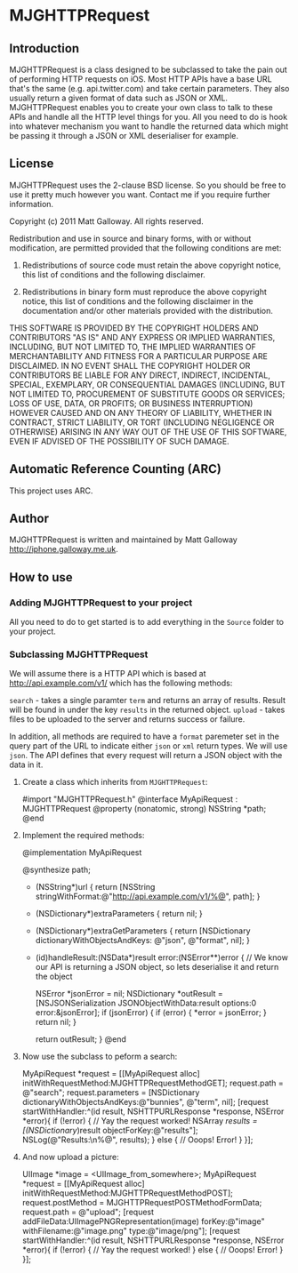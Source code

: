 # MJGHTTPRequest

## Introduction

MJGHTTPRequest is a class designed to be subclassed to take the pain out of performing HTTP 
requests on iOS. Most HTTP APIs have a base URL that's the same (e.g. api.twitter.com) and take 
certain parameters. They also usually return a given format of data such as JSON or XML. 
MJGHTTPRequest enables you to create your own class to talk to these APIs and handle all the HTTP 
level things for you. All you need to do is hook into whatever mechanism you want to handle the 
returned data which might be passing it through a JSON or XML deserialiser for example.

## License

MJGHTTPRequest uses the 2-clause BSD license. So you should be free to use it pretty much however 
you want. Contact me if you require further information.

Copyright (c) 2011 Matt Galloway. All rights reserved.

Redistribution and use in source and binary forms, with or without
modification, are permitted provided that the following conditions are met:

1. Redistributions of source code must retain the above copyright notice, this
list of conditions and the following disclaimer.

2. Redistributions in binary form must reproduce the above copyright notice,
this list of conditions and the following disclaimer in the documentation
and/or other materials provided with the distribution.

THIS SOFTWARE IS PROVIDED BY THE COPYRIGHT HOLDERS AND CONTRIBUTORS "AS IS"
AND ANY EXPRESS OR IMPLIED WARRANTIES, INCLUDING, BUT NOT LIMITED TO, THE
IMPLIED WARRANTIES OF MERCHANTABILITY AND FITNESS FOR A PARTICULAR PURPOSE ARE
DISCLAIMED. IN NO EVENT SHALL THE COPYRIGHT HOLDER OR CONTRIBUTORS BE LIABLE
FOR ANY DIRECT, INDIRECT, INCIDENTAL, SPECIAL, EXEMPLARY, OR CONSEQUENTIAL
DAMAGES (INCLUDING, BUT NOT LIMITED TO, PROCUREMENT OF SUBSTITUTE GOODS OR
SERVICES; LOSS OF USE, DATA, OR PROFITS; OR BUSINESS INTERRUPTION) HOWEVER
CAUSED AND ON ANY THEORY OF LIABILITY, WHETHER IN CONTRACT, STRICT LIABILITY,
OR TORT (INCLUDING NEGLIGENCE OR OTHERWISE) ARISING IN ANY WAY OUT OF THE USE
OF THIS SOFTWARE, EVEN IF ADVISED OF THE POSSIBILITY OF SUCH DAMAGE.

## Automatic Reference Counting (ARC)

This project uses ARC.

## Author

MJGHTTPRequest is written and maintained by Matt Galloway <http://iphone.galloway.me.uk>.

## How to use

### Adding MJGHTTPRequest to your project ###

All you need to do to get started is to add everything in the `Source` folder to your project.

### Subclassing MJGHTTPRequest ###

We will assume there is a HTTP API which is based at http://api.example.com/v1/ which has the 
following methods:

`search` - takes a single paramter `term` and returns an array of results. Result will be found in 
under the key `results` in the returned object.
`upload` - takes files to be uploaded to the server and returns success or failure.

In addition, all methods are required to have a `format` paremeter set in the query part of the URL 
to indicate either `json` or `xml` return types. We will use `json`. The API defines that every 
request will return a JSON object with the data in it.

 1. Create a class which inherits from `MJGHTTPRequest`:

    #import "MJGHTTPRequest.h"
    @interface MyApiRequest : MJGHTTPRequest
    @property (nonatomic, strong) NSString *path;
    @end

 1. Implement the required methods:

    @implementation MyApiRequest
    
    @synthesize path;
    
    - (NSString*)url {
        return [NSString stringWithFormat:@"http://api.example.com/v1/%@", path];
    }
    
    - (NSDictionary*)extraParameters {
        return nil;
    }
    
    - (NSDictionary*)extraGetParameters {
        return [NSDictionary dictionaryWithObjectsAndKeys:
                @"json", @"format",
                nil];
    }
    
    - (id)handleResult:(NSData*)result error:(NSError**)error {
        // We know our API is returning a JSON object, so lets deserialise it and return the object
        
        NSError *jsonError = nil;
        NSDictionary *outResult = [NSJSONSerialization JSONObjectWithData:result 
                                                                  options:0 
                                                                    error:&jsonError];
        if (jsonError) {
            if (error) {
                *error = jsonError;
            }
            return nil;
        }
        
        return outResult;
    }
    @end

 1. Now use the subclass to peform a search:

    MyApiRequest *request = [[MyApiRequest alloc] initWithRequestMethod:MJGHTTPRequestMethodGET];
    request.path = @"search";
    request.parameters = [NSDictionary dictionaryWithObjectsAndKeys:@"bunnies", @"term", nil];
    [request startWithHandler:^(id result, NSHTTPURLResponse *response, NSError *error){
        if (!error) {
            // Yay the request worked!
            NSArray *results = [(NSDictionary*)result objectForKey:@"results"];
            NSLog(@"Results:\n%@", results);
        } else {
            // Ooops! Error!
        }
    }];

 1. And now upload a picture:

    UIImage *image = <UIImage_from_somewhere>;
    MyApiRequest *request = [[MyApiRequest alloc] initWithRequestMethod:MJGHTTPRequestMethodPOST];
    request.postMethod = MJGHTTPRequestPOSTMethodFormData;
    request.path = @"upload";
    [request addFileData:UIImagePNGRepresentation(image) 
                  forKey:@"image" 
            withFilename:@"image.png" 
                    type:@"image/png"];
    [request startWithHandler:^(id result, NSHTTPURLResponse *response, NSError *error){
        if (!error) {
            // Yay the request worked!
        } else {
            // Ooops! Error!
        }
    }];
